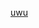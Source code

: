 <a href = https://github.com/azigazibarni/2023-24-Projekt-I./releases/download/Complete/program.zip>uwu</a>

